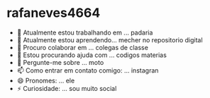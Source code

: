 # rafaneves4664

- 🔭 Atualmente estou trabalhando em ... padaria
- 🌱 Atualmente estou aprendendo... mecher no repositorio digital
- 👯 Procuro colaborar em ... colegas de classe 
- 🤔 Estou procurando ajuda com ... codigos materias
- 💬 Pergunte-me sobre ... moto
- 📫 Como entrar em contato comigo: ... instagran
- 😄 Pronomes: ... ele 
- ⚡ Curiosidade: ... sou muito social
